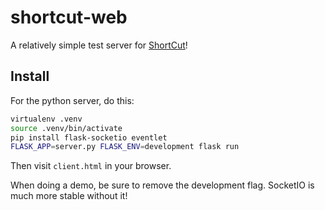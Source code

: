 shortcut-web
============

A relatively simple test server for [ShortCut][1]!

Install
-------

For the python server, do this:

```.bash
virtualenv .venv
source .venv/bin/activate
pip install flask-socketio eventlet
FLASK_APP=server.py FLASK_ENV=development flask run
```

Then visit `client.html` in your browser.

When doing a demo, be sure to remove the development flag. SocketIO is much more stable without it!

[1]: https://github.com/jefdaj/shortcut
